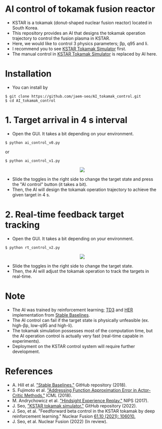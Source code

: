# AI control of tokamak fusion reactor
- KSTAR is a tokamak (donut-shaped nuclear fusion reactor) located in South Korea.
- This repository provides an AI that designs the tokamak operation trajectory to control the fusion plasma in KSTAR.
- Here, we would like to control 3 physics parameters; βp, q95 and li.
- I recommend you to see [KSTAR Tokamak Simulator](https://github.com/jaem-seo/KSTAR_tokamak_simulator) first.
- The manual control in [KSTAR Tokamak Simulator](https://github.com/jaem-seo/KSTAR_tokamak_simulator) is replaced by AI here.

# Installation
- You can install by
```
$ git clone https://github.com/jaem-seo/AI_tokamak_control.git
$ cd AI_tokamak_control
```

# 1. Target arrival in 4 s interval
- Open the GUI. It takes a bit depending on your environment.
```
$ python ai_control_v0.py
```
or
```
$ python ai_control_v1.py
```
<p align="center">
  <img src="https://user-images.githubusercontent.com/46472432/166656005-c37156f7-a7a4-4e2c-b714-e0a6319387f7.png">
</p>

- Slide the toggles in the right side to change the target state and press the "AI control" button (it takes a bit).
- Then, the AI will design the tokamak operation trajectory to achieve the given target in 4 s.

# 2. Real-time feedback target tracking
- Open the GUI. It takes a bit depending on your environment.
```
$ python rt_control_v2.py
```
<p align="center">
  <img src="https://user-images.githubusercontent.com/46472432/168571826-9464756c-cd0b-4430-90db-4139d177082c.png">
</p>

- Slide the toggles in the right side to change the target state.
- Then, the AI will adjust the tokamak operation to track the targets in real-time.

# Note
- The AI was trained by reinforcement learning; [TD3](https://arxiv.org/abs/1802.09477) and [HER](https://arxiv.org/abs/1707.01495) implementation from [Stable Baselines](https://github.com/hill-a/stable-baselines).
- The AI control can fail if the target state is physically unfeasible (ex. high-βp, low-q95 and high-li).
- The tokamak simulation possesses most of the computation time, but the AI operation control is actually very fast (real-time capable in experiments).
- Deployment on the KSTAR control system will require further development.

# References
- A. Hill et al. ["Stable Baselines."](https://github.com/hill-a/stable-baselines) GitHub repository (2018).
- S. Fujimoto et al. ["Addressing Function Approximation Error in Actor-Critic Methods."](https://arxiv.org/abs/1802.09477) ICML (2018).
- M. Andrychowicz et al. ["Hindsight Experience Replay."](https://arxiv.org/abs/1707.01495) NIPS (2017).
- J. Seo, ["KSTAR tokamak simulator."](https://github.com/jaem-seo/KSTAR_tokamak_simulator) GitHub repository (2022).
- J. Seo, et al. "Feedforward beta control in the KSTAR tokamak by deep reinforcement learning." Nuclear Fusion [61.10 (2021): 106010.](https://iopscience.iop.org/article/10.1088/1741-4326/ac121b/meta)
- J. Seo, et al. Nuclear Fusion (2022) (In review).
